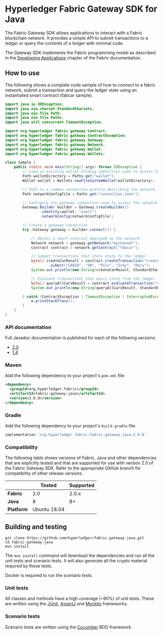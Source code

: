 # Hyperledger Fabric Gateway SDK for Java

The Fabric Gateway SDK allows applications to interact with a Fabric blockchain network.  It provides a simple API to submit transactions to a ledger or query the contents of a ledger with minimal code.

The Gateway SDK implements the Fabric programming model as described in the [Developing Applications](https://hyperledger-fabric.readthedocs.io/en/latest/developapps/developing_applications.html) chapter of the Fabric documentation.

## How to use 

The following shows a complete code sample of how to connect to a fabric network, submit a transaction and query the ledger state using an instantiated smart contract (fabcar sample).

```java
import java.io.IOException;
import java.nio.charset.StandardCharsets;
import java.nio.file.Path;
import java.nio.file.Paths;
import java.util.concurrent.TimeoutException;

import org.hyperledger.fabric.gateway.Contract;
import org.hyperledger.fabric.gateway.ContractException;
import org.hyperledger.fabric.gateway.Gateway;
import org.hyperledger.fabric.gateway.Network;
import org.hyperledger.fabric.gateway.Wallet;
import org.hyperledger.fabric.gateway.Wallets;

class Sample {
    public static void main(String[] args) throws IOException {
        // Load an existing wallet holding identities used to access the network.
        Path walletDirectory = Paths.get("wallet");
        Wallet wallet = Wallets.newFileSystemWallet(walletDirectory);

        // Path to a common connection profile describing the network.
        Path networkConfigFile = Paths.get("connection.json");

        // Configure the gateway connection used to access the network.
        Gateway.Builder builder = Gateway.createBuilder()
                .identity(wallet, "user1")
                .networkConfig(networkConfigFile);

        // Create a gateway connection
        try (Gateway gateway = builder.connect()) {

            // Obtain a smart contract deployed on the network.
            Network network = gateway.getNetwork("mychannel");
            Contract contract = network.getContract("fabcar");

            // Submit transactions that store state to the ledger.
            byte[] createCarResult = contract.createTransaction("createCar")
                    .submit("CAR10", "VW", "Polo", "Grey", "Mary");
            System.out.println(new String(createCarResult, StandardCharsets.UTF_8));

            // Evaluate transactions that query state from the ledger.
            byte[] queryAllCarsResult = contract.evaluateTransaction("queryAllCars");
            System.out.println(new String(queryAllCarsResult, StandardCharsets.UTF_8));

        } catch (ContractException | TimeoutException | InterruptedException e) {
            e.printStackTrace();
        }
    }
}
```

### API documentation

Full Javadoc documentation is published for each of the following versions:
- [2.0](https://hyperledger.github.io/fabric-gateway-java/master/)
- [1.4](https://hyperledger.github.io/fabric-gateway-java/release-1.4/)

### Maven

Add the following dependency to your project's `pom.xml` file:

```xml
<dependency>
  <groupId>org.hyperledger.fabric</groupId>
  <artifactId>fabric-gateway-java</artifactId>
  <version>2.0.0</version>
</dependency>
```

### Gradle

Add the following dependency to your project's `build.gradle` file:

```groovy
implementation 'org.hyperledger.fabric:fabric-gateway-java:2.0.0'
```

### Compatibility

The following table shows versions of Fabric, Java and other dependencies that are explicitly tested and that are supported for use with version 2.0 of the Fabric Gateway SDK. Refer to the appropriate GitHub branch for compatibility of other release versions.

|     | Tested | Supported |
| --- | ------ | --------- |
| **Fabric** | 2.0 | 2.0.x |
| **Java** | 8 | 8+ |
| **Platform** | Ubuntu 18.04 | |

## Building and testing

```commandline
git clone https://github.com/hyperledger/fabric-gateway-java.git
cd fabric-gateway-java
mvn install
```

The `mvn install` command will download the dependencies and run all the unit tests and scenario tests. It will also generate all the crypto material required by these tests.

Docker is required to run the scenario tests.

### Unit tests

All classes and methods have a high coverage (~90%) of unit tests. These are written using the [JUnit](https://junit.org/junit5/),
[AssertJ](https://joel-costigliola.github.io/assertj/) and [Mockito](https://site.mockito.org/) frameworks.

### Scenario tests

Scenario tests are written using the [Cucumber](https://cucumber.io/) BDD framework.
